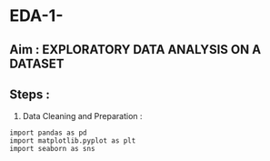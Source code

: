 # EDA-1-
## Aim : EXPLORATORY DATA ANALYSIS ON A DATASET
## Steps : 
 1.	Data Cleaning and Preparation :
```
import pandas as pd
import matplotlib.pyplot as plt
import seaborn as sns

```





